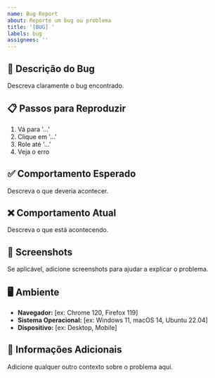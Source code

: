 ```yaml
---
name: Bug Report
about: Reporte um bug ou problema
title: '[BUG] '
labels: bug
assignees: ''
---
```


## 🐛 Descrição do Bug

Descreva claramente o bug encontrado.

## 📋 Passos para Reproduzir

1. Vá para '...'
2. Clique em '...'
3. Role até '...'
4. Veja o erro

## ✅ Comportamento Esperado

Descreva o que deveria acontecer.

## ❌ Comportamento Atual

Descreva o que está acontecendo.

## 📸 Screenshots

Se aplicável, adicione screenshots para ajudar a explicar o problema.

## 🖥️ Ambiente

- **Navegador:** [ex: Chrome 120, Firefox 119]
- **Sistema Operacional:** [ex: Windows 11, macOS 14, Ubuntu 22.04]
- **Dispositivo:** [ex: Desktop, Mobile]

## 📝 Informações Adicionais

Adicione qualquer outro contexto sobre o problema aqui.
